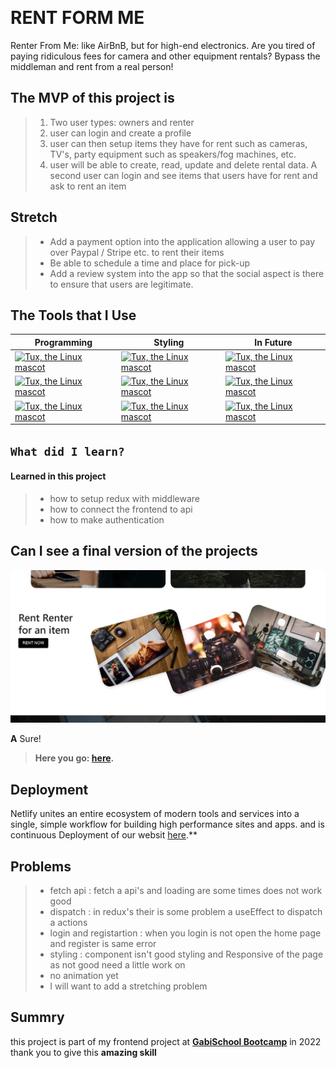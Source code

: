 [![]()](https://github.com/Rent-from-me/Rent-app) 
# RENT FORM ME

Renter From Me: like AirBnB, but for high-end electronics. Are you tired of paying ridiculous fees for camera and other equipment rentals? Bypass the middleman and rent from a real person!
## The MVP of this project is 

>1. Two user types: owners and renter
>2. user can login and create a profile
>3. user can then setup items they have for rent such as cameras, TV's, party equipment such as speakers/fog machines, etc.
>4. user will be able to create, read, update and delete rental data. A second user can login and see items that users have for rent and ask to rent an item


## Stretch


>- Add a payment option into the application allowing a user to pay over Paypal / Stripe etc. to rent their items
>- Be able to schedule a time and place for pick-up
>- Add a review system into the app so that the social aspect is there to ensure that users are legitimate.


## The Tools that I Use


| Programming | Styling | In Future|
| --------------- | --------------- | --------------- |
| [![Tux, the Linux mascot](https://bit.ly/35WIAAm)](https://reactjs.org/)  | [![Tux, the Linux mascot](https://bit.ly/3NYEkl8)](https://www.w3schools.com/css/) | [![Tux, the Linux mascot](https://bit.ly/3KvOFCP)](https://sass-lang.com/) |
|[![Tux, the Linux mascot](https://bit.ly/37zccV5)](https://redux.js.org/)  | [![Tux, the Linux mascot](https://bit.ly/37CEGxb)](https://getbootstrap.com/)  | [![Tux, the Linux mascot](https://bit.ly/3JlEejW)](https://www.remotion.dev/)  |
| [![Tux, the Linux mascot](https://bit.ly/3O05Vm4)](https://developer.mozilla.org/en-US/docs/Web/JavaScript)  | [![Tux, the Linux mascot](https://bit.ly/3KuaBhO)](https://mui.com/)  | [![Tux, the Linux mascot](https://bit.ly/3urpyvy)](https://icomoon.io/)  |

## `What did I learn?`

#### Learned in this project

> - how to setup redux with middleware
> - how to connect the frontend to api
> - how to make authentication
## Can I see a final version of the  projects 


![Tux, the Linux mascot](src/asset//projectImage.png) 

**A** Sure!

> **Here you go:  [here](https://renter-me.netlify.app/).**

## Deployment 

Netlify unites an entire ecosystem of modern tools and services into a single, simple workflow for building high performance sites and apps.
and is continuous Deployment of our websit [here](https://renter-me.netlify.app/).**

## Problems 

>- fetch api : fetch a api's and loading are some times does not work good 
>- dispatch : in redux's their is some problem a useEffect to dispatch a actions 
>- login and registartion : when you login is not open the home  page and register is same error
>- styling : component isn't good styling and Responsive of the page as not good need a little work on
>- no animation yet 
>- l will want to add a stretching problem 


## Summry

this project is part of my frontend project at  **[GabiSchool Bootcamp](https://gabischool.com/)**   in 2022 thank you to give this **amazing skill**